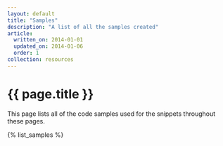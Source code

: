 ```yaml
---
layout: default
title: "Samples"
description: "A list of all the samples created"
article:
  written_on: 2014-01-01
  updated_on: 2014-01-06
  order: 1
collection: resources
---
```


# {{ page.title }}

This page lists all of the code samples used for the snippets throughout these pages. 

{% list_samples %}